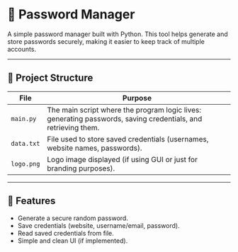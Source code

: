 # 🔐 Password Manager

A simple password manager built with Python. This tool helps generate and store passwords securely, making it easier to keep track of multiple accounts.

---

## 📂 Project Structure

| File | Purpose |
|------|---------|
| `main.py` | The main script where the program logic lives: generating passwords, saving credentials, and retrieving them. |
| `data.txt` | File used to store saved credentials (usernames, website names, passwords). |
| `logo.png` | Logo image displayed (if using GUI or just for branding purposes). |

---

## 🚀 Features

- Generate a secure random password.  
- Save credentials (website, username/email, password).  
- Read saved credentials from file.  
- Simple and clean UI (if implemented).  



